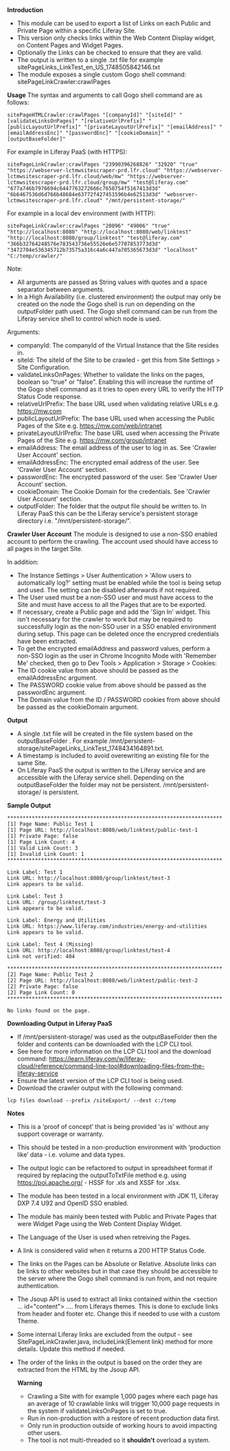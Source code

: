 **Introduction**
- This module can be used to export a list of Links on each Public and Private Page within a specific Liferay Site.
- This version only checks links within the Web Content Display widget, on Content Pages and Widget Pages.
- Optionally the Links can be checked to ensure that they are valid.
- The output is written to a single .txt file for example sitePageLinks_LinkTest_en_US_1748505842146.txt
- The module exposes a single custom Gogo shell command: sitePageLinkCrawler:crawlPages

**Usage**
The syntax and arguments to call Gogo shell command are as follows:

```
sitePageHTMLCrawler:crawlPages "[companyId]" "[siteId]" "[validateLinksOnPages]" "[relativeUrlPrefix]" "[publicLayoutUrlPrefix]" "[privateLayoutUrlPrefix]" "[emailAddress]" "[emailAddressEnc]" "[passwordEnc]" "[cookieDomain]" "[outputBaseFolder]"
```

For example in Liferay PaaS (with HTTPS):

```
sitePageLinkCrawler:crawlPages "23990396268826" "32920" "true" "https://webserver-lctmwsitescraper-prd.lfr.cloud" "https://webserver-lctmwsitescraper-prd.lfr.cloud/web/mw" "https://webserver-lctmwsitescraper-prd.lfr.cloud/group/mw" "test@liferay.com" "677a746b7976694c6447763272666c7658754f5167413d3d" "6b6467536d6d766b48684e63772f427451596b4e62513d3d" "webserver-lctmwsitescraper-prd.lfr.cloud" "/mnt/persistent-storage/"
```

For example in a local dev environment (with HTTP):

```
sitePageLinkCrawler:crawlPages "20096" "49006" "true" "http://localhost:8080" "http://localhost:8080/web/linktest" "http://localhost:8080/group/linktest" "test@liferay.com" "366b32764248576e783543736e55526e6e57707853773d3d" "3472704e536345712b73575a316c4a6c447a705365673d3d" "localhost" "C:/temp/crawler/"
```

Note: 
- All arguments are passed as String values with quotes and a space separator between arguments.
- In a High Availability (i.e. clustered environment) the output may only be created on the node the Gogo shell is run on depending on the outputFolder path used. The Gogo shell command can be run from the Liferay service shell to control which node is used.

Arguments:

- companyId: The companyId of the Virtual Instance that the Site resides in.
- siteId: The siteId of the Site to be crawled - get this from Site Settings > Site Configuration.
- validateLinksOnPages: Whether to validate the links on the pages, boolean so "true" or "false". Enabling this will increase the runtime of the Gogo shell command as it tries to open every URL to verify the HTTP Status Code response.
- relativeUrlPrefix: The base URL used when validating relative URLs e.g. https://mw.com
- publicLayoutUrlPrefix: The base URL used when accessing the Public Pages of the Site e.g. https://mw.com/web/intranet
- privateLayoutUrlPrefix: The base URL used when accessing the Private Pages of the Site e.g. https://mw.com/group/intranet
- emailAddress: The email address of the user to log in as. See 'Crawler User Account' section.
- emailAddressEnc: The encrypted email address of the user. See 'Crawler User Account' section.
- passwordEnc: The encrypted password of the user. See 'Crawler User Account' section.
- cookieDomain: The Cookie Domain for the credentials. See 'Crawler User Account' section.
- outputFolder: The folder that the output file should be written to. In Liferay PaaS this can be the Liferay service's persistent storage directory i.e. "/mnt/persistent-storage/".

**Crawler User Account**
The module is designed to use a non-SSO enabled account to perform the crawling. The account used should have access to all pages in the target Site.

In addition:

- The Instance Settings > User Authentication > 'Allow users to automatically log?' setting must be enabled while the tool is being setup and used. The setting can be disabled afterwards if not required. 
- The User used must be a non-SSO user and must have access to the Site and must have access to all the Pages that are to be exported.
- If necessary, create a Public page and add the 'Sign In' widget. This isn't necessary for the crawler to work but may be required to successfully login as the non-SSO user in a SSO enabled environment during setup. This page can be deleted once the encrypred credentials have been extracted. 
- To get the encrypted emailAddress and password values, perform a non-SSO login as the user in Chrome Incognito Mode with 'Remember Me' checked, then go to Dev Tools > Application > Storage > Cookies:
- The ID cookie value from above should be passed as the emailAddressEnc argument.
- The PASSWORD cookie value from above should be passed as the passwordEnc argument.
- The Domain value from the ID / PASSWORD cookies from above should be passed as the cookieDomain argument.

**Output**
- A single .txt file will be created in the file system based on the outputBaseFolder . For example /mnt/persistent-storage/sitePageLinks_LinkTest_1748434164891.txt.
- A timestamp is included to avoid overewriting an existing file for the same Site.
- On Liferay PaaS the output is written to the Liferay service and are accessible with the Liferay service shell. Depending on the outputBaseFolder the folder may not be persistent. /mnt/persistent-storage/ is persistent.

**Sample Output**
```
**********************************************************************
[1] Page Name: Public Test 1
[1] Page URL: http://localhost:8080/web/linktest/public-test-1
[1] Private Page: false
[1] Page Link Count: 4
[1] Valid Link Count: 3
[1] Invalid Link Count: 1
**********************************************************************

Link Label: Test 1
Link URL: http://localhost:8080/group/linktest/test-3
Link appears to be valid.

Link Label: Test 3
Link URL: /group/linktest/test-3
Link appears to be valid.

Link Label: Energy and Utilities
Link URL: https://www.liferay.com/industries/energy-and-utilities
Link appears to be valid.

Link Label: Test 4 (Missing)
Link URL: http://localhost:8080/group/linktest/test-4
Link not verified: 404

**********************************************************************
[2] Page Name: Public Test 2
[2] Page URL: http://localhost:8080/web/linktest/public-test-2
[2] Private Page: false
[2] Page Link Count: 0
**********************************************************************

No links found on the page.
```

**Downloading Output in Liferay PaaS**
- If /mnt/persistent-storage/ was used as the outputBaseFolder then the folder and contents can be downloaded with the LCP CLI tool.
- See here for more information on the LCP CLI tool and the download command: https://learn.liferay.com/w/liferay-cloud/reference/command-line-tool#downloading-files-from-the-liferay-service
- Ensure the latest version of the LCP CLI tool is being used.
- Download the crawler output with the following command:
```
lcp files download --prefix /siteExport/ --dest c:/temp
```

**Notes**
- This is a ‘proof of concept’ that is being provided ‘as is’ without any support coverage or warranty.
- This should be tested in a non-production environment with ‘production like’ data - i.e. volume and data types.
- The output logic can be refactored to output in spreadsheet format if required by replacing the outputToTxtFile method e.g. using https://poi.apache.org/ - HSSF for .xls and XSSF for .xlsx.
- The module has been tested in a local environment with JDK 11, Liferay DXP 7.4 U92 and OpenID SSO enabled.
- The module has mainly been tested with Public and Private Pages that were Widget Page using the Web Content Display Widget.
- The Language of the User is used when retreiving the Pages.
- A link is considered valid when it returns a 200 HTTP Status Code.
- The links on the Pages can be Absolute or Relative. Absolute links can be links to other websites but in that case they should be accessible to the server where the Gogo shell command is run from, and not require authentication.
- The Jsoup API is used to extract all links contained within the <section ... id="content"> .... </section> from Liferays themes. This is done to exclude links from header and footer etc. Change this if needed to use with a custom Theme.
- Some internal Liferay links are excluded from the output - see SitePageLinkCrawler.java, includeLink(Element link) method for more details. Update this method if needed. 
- The order of the links in the output is based on the order they are extracted from the HTML by the Jsoup API.

  **Warning**
  - Crawling a Site with for example 1,000 pages where each page has an average of 10 crawlable links will trigger 10,000 page requests in the system if validateLinksOnPages is set to true.
  - Run in non-production with a restore of recent production data first.
  - Only run in production outside of working hours to avoid impacting other users.
  - The tool is not multi-threaded so it **shouldn't** overload a system.
